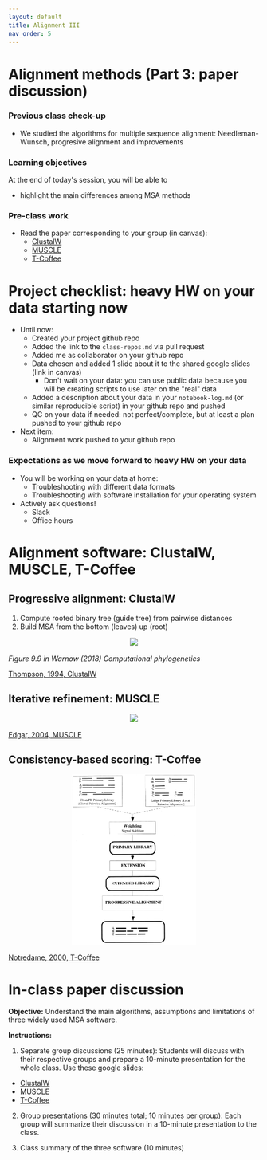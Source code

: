 ```yaml
---
layout: default
title: Alignment III
nav_order: 5
---
```


# Alignment methods (Part 3: paper discussion)

### Previous class check-up
- We studied the algorithms for multiple sequence alignment: Needleman-Wunsch, progresive alignment and improvements

### Learning objectives

At the end of today's session, you will be able to
- highlight the main differences among MSA methods


### Pre-class work

- Read the paper corresponding to your group (in canvas):
  - [ClustalW](https://www.ncbi.nlm.nih.gov/pmc/articles/PMC308517/)
  - [MUSCLE](https://academic.oup.com/nar/article/32/5/1792/2380623)
  - [T-Coffee](https://www.sciencedirect.com/science/article/pii/S0022283600940427)



# Project checklist: heavy HW on your data starting now

- Until now:
  - Created your project github repo
  - Added the link to the `class-repos.md` via pull request
  - Added me as collaborator on your github repo
  - Data chosen and added 1 slide about it to the shared google slides (link in canvas)
      - Don't wait on your data: you can use public data because you will be creating scripts to use later on the "real" data
  - Added a description about your data in your `notebook-log.md` (or similar reproducible script) in your github repo and pushed
  - QC on your data if needed: not perfect/complete, but at least a plan pushed to your github repo
- Next item: 
  - Alignment work pushed to your github repo

### Expectations as we move forward to heavy HW on your data
- You will be working on your data at home:
  - Troubleshooting with different data formats
  - Troubleshooting with software installation for your operating system
- Actively ask questions!
  - Slack
  - Office hours


# Alignment software: ClustalW, MUSCLE, T-Coffee

## Progressive alignment: ClustalW

1. Compute rooted binary tree (guide tree) from pairwise distances
2. Build MSA from the bottom (leaves) up (root)

<div style="text-align:center"><img src="../assets/pics/fig9.9.png" width="400"/></div>

_Figure 9.9 in Warnow (2018) Computational phylogenetics_

[Thompson, 1994, ClustalW](https://www.ncbi.nlm.nih.gov/pmc/articles/PMC308517/)


## Iterative refinement: MUSCLE

<div style="text-align:center"><img src="../assets/pics/muscle.png" width="600"/></div>

[Edgar, 2004, MUSCLE](https://academic.oup.com/nar/article/32/5/1792/2380623)


## Consistency-based scoring: T-Coffee

<div style="text-align:center"><img src="../assets/pics/tcoffee.gif" width="250"/></div>

[Notredame, 2000, T-Coffee](https://www.sciencedirect.com/science/article/pii/S0022283600940427)


# In-class paper discussion

**Objective:** Understand the main algorithms, assumptions and limitations of three widely used MSA software.

**Instructions:**

1. Separate group discussions (25 minutes): Students will discuss with their respective groups and prepare a 10-minute presentation for the whole class. Use these google slides:
  - [ClustalW](https://docs.google.com/presentation/d/1NMf6UDz41zFi7tpo3OUYBH_Q3Sj_1N2N5Co3QYzhmgs/edit?usp=sharing)
  - [MUSCLE](https://docs.google.com/presentation/d/1xDbHWeRRAzEWoy56ILDGRbiogwZPY-9vGsTnc50PXzw/edit?usp=sharing)
  - [T-Coffee](https://docs.google.com/presentation/d/1YtaacbHbV6rPuDXQP9herfRLOi4LKifYOoYUZGG78Vw/edit?usp=sharing)

2. Group presentations (30 minutes total; 10 minutes per group): Each group will summarize their discussion in a 10-minute presentation to the class.

3. Class summary of the three software (10 minutes)

